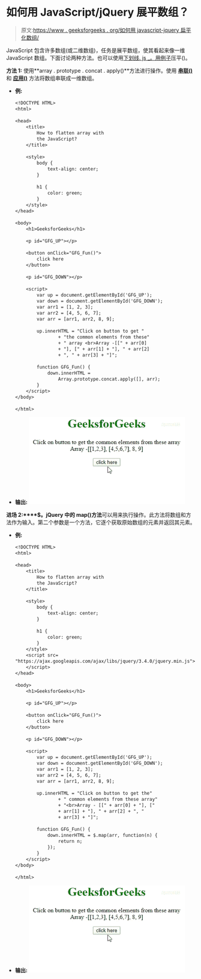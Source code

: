 # 如何用 JavaScript/jQuery 展平数组？

> 原文:[https://www . geeksforgeeks . org/如何用 javascript-jquery 扁平化数组/](https://www.geeksforgeeks.org/how-to-flatten-array-with-the-javascript-jquery/)

JavaScript 包含许多数组(或二维数组)，任务是展平数组，使其看起来像一维 JavaScript 数组。下面讨论两种方法。也可以使用[下划线. js _。用例子](https://www.geeksforgeeks.org/underscore-js-_-flatten-with-examples/)压平()。

**方法 1:** 使用**array . prototype . concat . apply()**方法进行操作。使用 [**串联()**](https://www.geeksforgeeks.org/javascript-array-prototype-concat-function/) 和 [**应用()**](https://www.geeksforgeeks.org/javascript-function-apply/) 方法将数组串联成一维数组。

*   **例:**

    ```
    <!DOCTYPE HTML>
    <html>

    <head>
        <title>
            How to flatten array with
            the JavaScript?
        </title>

        <style>
            body {
                text-align: center;
            }

            h1 {
                color: green;
            }
        </style>
    </head>

    <body>
        <h1>GeeksforGeeks</h1>

        <p id="GFG_UP"></p>

        <button onClick="GFG_Fun()">
            click here
        </button>

        <p id="GFG_DOWN"></p>

        <script>
            var up = document.getElementById('GFG_UP');
            var down = document.getElementById('GFG_DOWN');
            var arr1 = [1, 2, 3];
            var arr2 = [4, 5, 6, 7];
            var arr = [arr1, arr2, 8, 9];

            up.innerHTML = "Click on button to get "
                    + "the common elements from these"
                    + " array <br>Array -[[" + arr[0]
                    + "], [" + arr[1] + "], " + arr[2]
                    + ", " + arr[3] + "]";

            function GFG_Fun() {
                down.innerHTML = 
                    Array.prototype.concat.apply([], arr);
            }
        </script>
    </body>

    </html>
    ```

*   **输出:**
    ![](img/23ea69a2c321e9429e93cd084d2fe923.png)

**进场 2:****$。jQuery 中的 map()方法**可以用来执行操作。此方法将数组和方法作为输入。第二个参数是一个方法，它逐个获取原始数组的元素并返回其元素。

*   **例:**

    ```
    <!DOCTYPE HTML>
    <html>

    <head>
        <title>
            How to flatten array with
            the JavaScript?
        </title>

        <style>
            body {
                text-align: center;
            }

            h1 {
                color: green;
            }
        </style>
        <script src=
    "https://ajax.googleapis.com/ajax/libs/jquery/3.4.0/jquery.min.js">
        </script>
    </head>

    <body>
        <h1>GeeksforGeeks</h1>

        <p id="GFG_UP"></p>

        <button onClick="GFG_Fun()">
            click here
        </button>

        <p id="GFG_DOWN"></p>

        <script>
            var up = document.getElementById('GFG_UP');
            var down = document.getElementById('GFG_DOWN');
            var arr1 = [1, 2, 3];
            var arr2 = [4, 5, 6, 7];
            var arr = [arr1, arr2, 8, 9];

            up.innerHTML = "Click on button to get the"
                    + " common elements from these array"
                    + "<br>Array - [[" + arr[0] + "], ["
                    + arr[1] + "], " + arr[2] + ", " 
                    + arr[3] + "]";

            function GFG_Fun() {
                down.innerHTML = $.map(arr, function(n) {
                    return n;
                });
            }
        </script>
    </body>

    </html>
    ```

*   **输出:**
    ![](img/23ea69a2c321e9429e93cd084d2fe923.png)